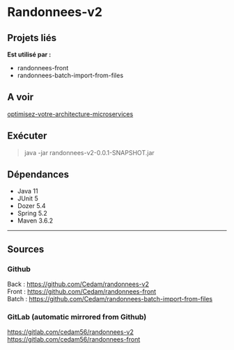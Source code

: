 # Randonnees-v2

## Projets liés
**Est utilisé par :**
- randonnees-front
- randonnees-batch-import-from-files

## A voir 
[optimisez-votre-architecture-microservices](https://openclassrooms.com/fr/courses/4668216-optimisez-votre-architecture-microservices/5176263-faites-communiquer-vos-microservices-grace-a-feign)


## Exécuter
>java -jar randonnees-v2-0.0.1-SNAPSHOT.jar

## Dépendances
- Java 11
- JUnit 5
- Dozer 5.4
- Spring 5.2
- Maven 3.6.2

---

## Sources
### Github
Back : https://github.com/Cedam/randonnees-v2 </br>
Front : https://github.com/Cedam/randonnees-front </br>
Batch : https://github.com/Cedam/randonnees-batch-import-from-files

### GitLab (automatic mirrored from Github)
https://gitlab.com/cedam56/randonnees-v2 </br>
https://gitlab.com/cedam56/randonnees-front
